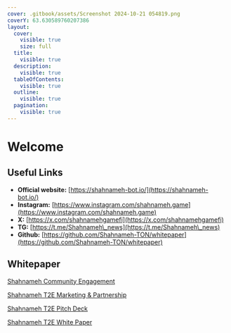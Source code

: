 ```yaml
---
cover: .gitbook/assets/Screenshot 2024-10-21 054819.png
coverY: 63.630589760207386
layout:
  cover:
    visible: true
    size: full
  title:
    visible: true
  description:
    visible: true
  tableOfContents:
    visible: true
  outline:
    visible: true
  pagination:
    visible: true
---
```


# Welcome



## Useful Links

* **Official website:**           [https://shahnameh-bot.io/](https://shahnameh-bot.io/)
* **Instagram:**                        [https://www.instagram.com/shahnameh.game](https://www.instagram.com/shahnameh.game)
* **X:**                                       [ ](https://x.com/shahnamehgamefi) [https://x.com/shahnamehgamefi](https://x.com/shahnamehgamefi)
* **TG:**                                      [https://t.me/Shahnameh\_news](https://t.me/Shahnameh\_news)
* **Github:**                               [https://github.com/Shahnameh-TON/whitepaper](https://github.com/Shahnameh-TON/whitepaper)



## Whitepaper

[Shahnameh Community Engagement](https://shahnameh-ton.github.io/whitepaper/ShahnamehCommunityEngagement.pdf)

[Shahnameh T2E Marketing & Partnership](https://shahnameh-ton.github.io/whitepaper/ShahnamehT2EMarketingandPartnership.pdf)

[Shahnameh T2E Pitch Deck](https://shahnameh-ton.github.io/whitepaper/ShahnamehT2EPitchDeck.pdf)

[Shahnameh T2E White Paper](https://shahnameh-ton.github.io/whitepaper/ShahnamehT2EWhitePaper.pdf)
